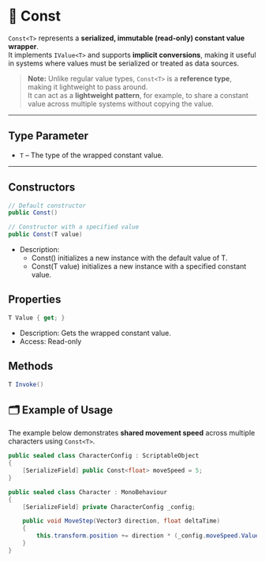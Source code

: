 # 🧩 Const

`Const<T>` represents a **serialized, immutable (read-only) constant value wrapper**.  
It implements `IValue<T>` and supports **implicit conversions**, making it useful in systems where values must be serialized or treated as data sources.

> **Note:** Unlike regular value types, `Const<T>` is a **reference type**, making it lightweight to pass around.  
> It can act as a **lightweight pattern**, for example, to share a constant value across multiple systems without copying the value.

---

## Type Parameter

- `T` – The type of the wrapped constant value.

---

## Constructors

```csharp
// Default constructor
public Const()

// Constructor with a specified value
public Const(T value)
```
- Description:
  - Const() initializes a new instance with the default value of T.
  - Const(T value) initializes a new instance with a specified constant value.

## Properties
```csharp
T Value { get; }
```
- Description: Gets the wrapped constant value.
- Access: Read-only
## Methods
```csharp
T Invoke()
```
## 🗂 Example of Usage

The example below demonstrates **shared movement speed** across multiple characters using `Const<T>`.

```csharp
public sealed class CharacterConfig : ScriptableObject
{
    [SerializeField] public Const<float> moveSpeed = 5;
}

public sealed class Character : MonoBehaviour
{
    [SerializeField] private CharacterConfig _config;

    public void MoveStep(Vector3 direction, float deltaTime) 
    {
        this.transform.position += direction * (_config.moveSpeed.Value * deltaTime);
    }
}
```
